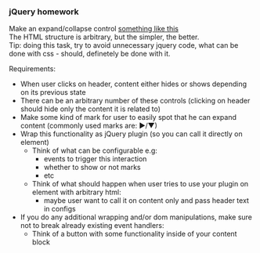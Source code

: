 ### jQuery homework
Make an expand/collapse control [something like this](http://jqueryui.com/accordion/#collapsible)  
The HTML structure is arbitrary, but the simpler, the better.  
Tip: doing this task, try to avoid unnecessary jquery code, what can be done with css - should, definetely be done with it.  

Requirements:
- When user clicks on header, content either hides or shows depending on its previous state  
- There can be an arbitrary number of these controls (clicking on header should hide only the content it is related to)
- Make some kind of mark for user to easily spot that he can expand content (commonly used marks are: ►/▼)
- Wrap this functionality as jQuery plugin (so you can call it directly on element)  
  - Think of what can be configurable e.g:  
      - events to trigger this interaction  
      - whether to show or not marks  
      - etc    
  - Think of what should happen when user tries to use your plugin on element with arbitrary html:
    - maybe user want to call it on content only and pass header text in configs
- If you do any additional wrapping and/or dom manipulations, make sure not to break already existing event handlers:
  - Think of a button with some functionality inside of your content block